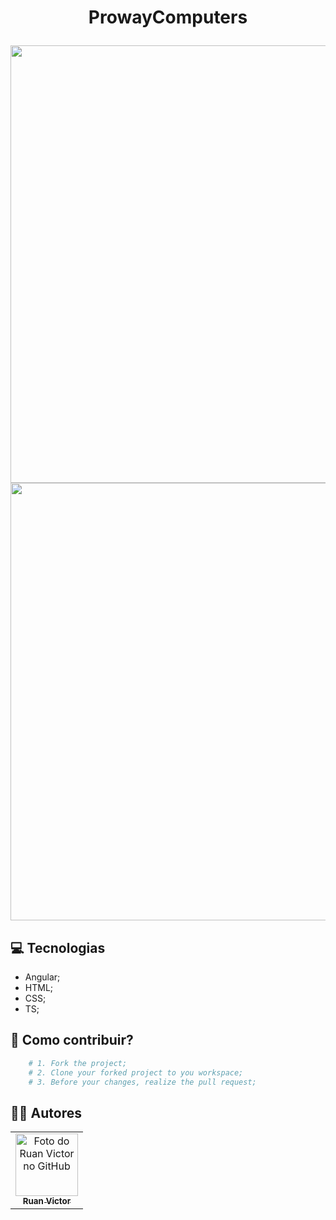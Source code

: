 <h1 align="center">ProwayComputers</p>
<img align="center" src="pagegif1.gif" width="700px">
<img align="center" src="pagegif2.gif" width="700px">

## 💻 Tecnologias

- Angular;
- HTML;
- CSS;
- TS;

## 🤝 Como contribuir?

```bash
    # 1. Fork the project;
    # 2. Clone your forked project to you workspace;
    # 3. Before your changes, realize the pull request;
```

## 👨‍💻 Autores
<table>
  <tr>
    <td align="center">
      <a href="https://github.com/ruanvcg">
        <img src="https://avatars.githubusercontent.com/u/62728646?v=4" width="100px;" alt="Foto do Ruan Victor no GitHub"/><br>
        <sub>
          <b>Ruan Victor</b>
        </sub>
      </a>
    </td>
  </tr>
</table>
